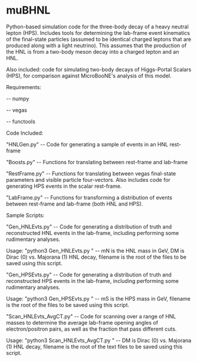 # muBHNL
Python-based simulation code for the three-body decay of a heavy neutral lepton (HPS). Includes tools for determining the lab-frame event kinematics of the final-state particles (assumed to be identical charged leptons that are produced along with a light neutrino). This assumes that the production of the HNL is from a two-body meson decay into a charged lepton and an HNL.

Also included: code for simulating two-body decays of Higgs-Portal Scalars (HPS), for comparison against MicroBooNE's analysis of this model.

Requirements:

-- numpy

-- vegas

-- functools


Code Included:

"HNLGen.py" -- Code for generating a sample of events in an HNL rest-frame

"Boosts.py" -- Functions for translating between rest-frame and lab-frame

"RestFrame.py" -- Functions for translating between vegas final-state parameters and visible particle four-vectors. Also includes code for generating HPS events in the scalar rest-frame.

"LabFrame.py" -- Functions for transforming a distribution of events between rest-frame and lab-frame (both HNL and HPS).

Sample Scripts:

"Gen_HNLEvts.py" -- Code for generating a distribution of truth and reconstructed HNL events in the lab-frame, including performing some rudimentary analyses.

  Usage: "python3 Gen_HNLEvts.py <mN> <DM> <filename>" -- mN is the HNL mass in GeV, DM is Dirac (0) vs. Majorana (1) HNL decay, filename is the root of the files to be saved using this script.


"Gen_HPSEvts.py" -- Code for generating a distribution of truth and reconstructed HPS events in the lab-frame, including performing some rudimentary analyses.

  Usage: "python3 Gen_HPSEvts.py <mS> <filename>" -- mS is the HPS mass in GeV, filename is the root of the files to be saved using this script.
  
"Scan_HNLEvts_AvgCT.py" -- Code for scanning over a range of HNL masses to determine the average lab-frame opening angles of electron/positron pairs, as well as the fraction that pass different cuts.

  Usage: "python3 Scan_HNLEvts_AvgCT.py <DM> <filename>" -- DM is Dirac (0) vs. Majorana (1) HNL decay, filename is the root of the text files to be saved using this script.
